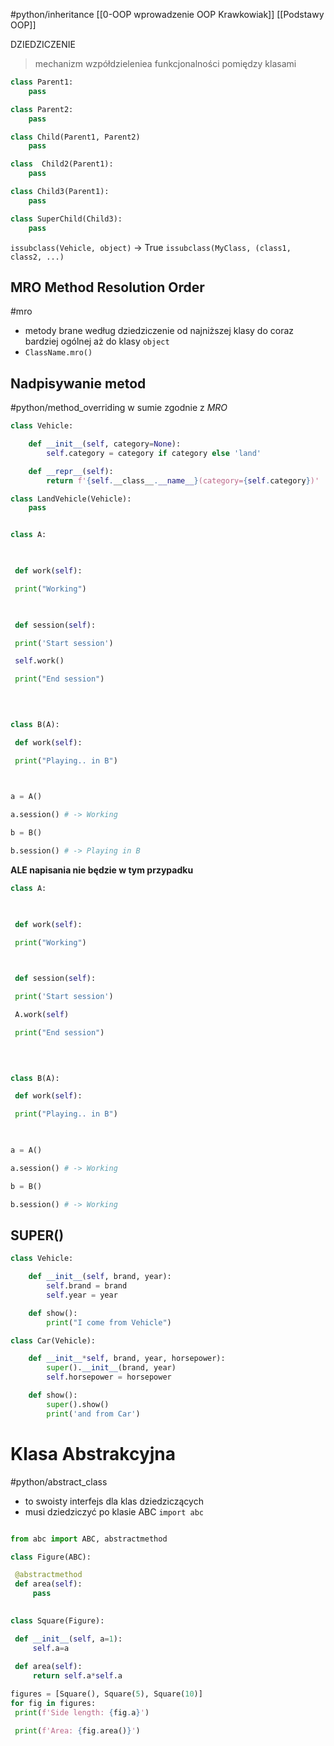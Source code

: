 #python/inheritance
[[0-OOP wprowadzenie OOP Krawkowiak]]
[[Podstawy OOP]]

DZIEDZICZENIE
>mechanizm wzpółdzieleniea funkcjonalności pomiędzy klasami

```py
class Parent1:
	pass

class Parent2:
	pass

class Child(Parent1, Parent2)
	pass

class  Child2(Parent1):
	pass

class Child3(Parent1):
	pass

class SuperChild(Child3):
	pass

```


`issubclass(Vehicle, object)` -> True
`issubclass(MyClass, (class1, class2, ...)`



## MRO Method Resolution Order
#mro
- metody brane według dziedziczenie od najniższej klasy do coraz bardziej ogólnej aż do klasy `object`
- `ClassName.mro()`


## Nadpisywanie metod
#python/method_overriding
w sumie zgodnie z *MRO*

```py
class Vehicle:

	def __init__(self, category=None):
		self.category = category if category else 'land'

	def __repr__(self):
		return f'{self.__class__.__name__}(category={self.category})'

class LandVehicle(Vehicle):
	pass



```


```py
class A:

  

 def work(self):

 print("Working")

  

 def session(self):

 print('Start session')

 self.work()

 print("End session")

  
  

class B(A):

 def work(self):

 print("Playing.. in B")

  

a = A()

a.session() # -> Working

b = B()

b.session() # -> Playing in B

```

**ALE napisania nie będzie w tym przypadku** 
```py
class A:

  

 def work(self):

 print("Working")

  

 def session(self):

 print('Start session')

 A.work(self)

 print("End session")

  
  

class B(A):

 def work(self):

 print("Playing.. in B")

  

a = A()

a.session() # -> Working

b = B()

b.session() # -> Working

```


## SUPER()
```py
class Vehicle:

	def __init__(self, brand, year):
		self.brand = brand
		self.year = year

	def show():
		print("I come from Vehicle")

class Car(Vehicle):

	def __init__*self, brand, year, horsepower):
		super().__init__(brand, year)
		self.horsepower = horsepower

	def show():
		super().show()
		print('and from Car')

```


# Klasa Abstrakcyjna
#python/abstract_class
- to swoisty interfejs dla klas dziedziczących
- musi dziedziczyć po klasie ABC `import abc`

```py

from abc import ABC, abstractmethod

class Figure(ABC):

 @abstractmethod
 def area(self):
	 pass

  
class Square(Figure):

 def __init__(self, a=1):
	 self.a=a
 
 def area(self):
	 return self.a*self.a

figures = [Square(), Square(5), Square(10)]
for fig in figures:
 print(f'Side length: {fig.a}')

 print(f'Area: {fig.area()}')
```

